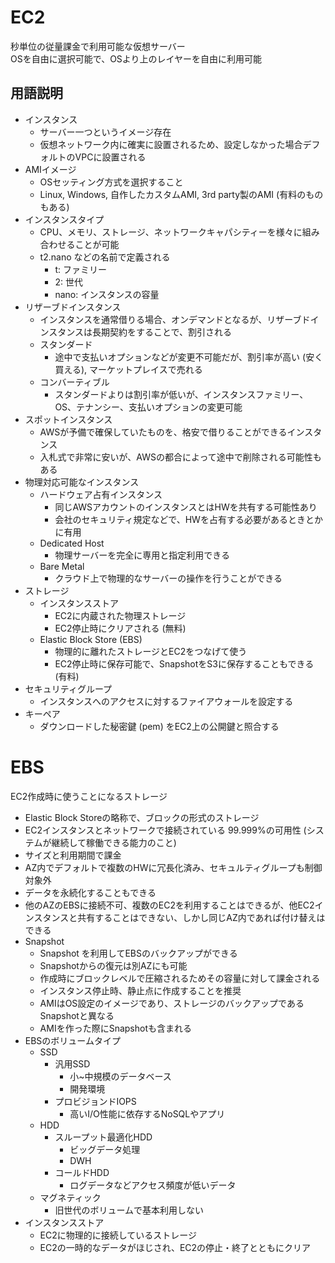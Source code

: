 # EC2

秒単位の従量課金で利用可能な仮想サーバー  
OSを自由に選択可能で、OSより上のレイヤーを自由に利用可能

## 用語説明

- インスタンス
  - サーバー一つというイメージ存在
  - 仮想ネットワーク内に確実に設置されるため、設定しなかった場合デフォルトのVPCに設置される
- AMIイメージ
  - OSセッティング方式を選択すること
  - Linux, Windows, 自作したカスタムAMI, 3rd party製のAMI (有料のものもある)
- インスタンスタイプ
  - CPU、メモリ、ストレージ、ネットワークキャパシティーを様々に組み合わせることが可能
  - t2.nano などの名前で定義される
    - t: ファミリー
	- 2: 世代
	- nano: インスタンスの容量
- リザーブドインスタンス
  - インスタンスを通常借りる場合、オンデマンドとなるが、リザーブドインスタンスは長期契約をすることで、割引される
  - スタンダード
    - 途中で支払いオプションなどが変更不可能だが、割引率が高い (安く買える), マーケットプレイスで売れる
  - コンバーティブル
    - スタンダードよりは割引率が低いが、インスタンスファミリー、OS、テナンシー、支払いオプションの変更可能
- スポットインスタンス
  - AWSが予備で確保していたものを、格安で借りることができるインスタンス
  - 入札式で非常に安いが、AWSの都合によって途中で削除される可能性もある
- 物理対応可能なインスタンス
  - ハードウェア占有インスタンス
    - 同じAWSアカウントのインスタンスとはHWを共有する可能性あり
    - 会社のセキュリティ規定などで、HWを占有する必要があるときとかに有用
  - Dedicated Host
    - 物理サーバーを完全に専用と指定利用できる
  - Bare Metal
    - クラウド上で物理的なサーバーの操作を行うことができる
- ストレージ
  - インスタンスストア
    - EC2に内蔵された物理ストレージ
	- EC2停止時にクリアされる (無料)
  - Elastic Block Store (EBS)
    - 物理的に離れたストレージとEC2をつなげて使う
    - EC2停止時に保存可能で、SnapshotをS3に保存することもできる (有料)
- セキュリティグループ
  - インスタンスへのアクセスに対するファイアウォールを設定する
- キーペア
  - ダウンロードした秘密鍵 (pem) をEC2上の公開鍵と照合する

# EBS

EC2作成時に使うことになるストレージ

- Elastic Block Storeの略称で、ブロックの形式のストレージ
- EC2インスタンスとネットワークで接続されている 99.999%の可用性 (システムが継続して稼働できる能力のこと)
- サイズと利用期間で課金
- AZ内でデフォルトで複数のHWに冗長化済み、セキュルティグループも制御対象外
- データを永続化することもできる
- 他のAZのEBSに接続不可、複数のEC2を利用することはできるが、他EC2インスタンスと共有することはできない、しかし同じAZ内であれば付け替えはできる
- Snapshot 
  - Snapshot を利用してEBSのバックアップができる
  - Snapshotからの復元は別AZにも可能
  - 作成時にブロックレベルで圧縮されるためその容量に対して課金される
  - インスタンス停止時、静止点に作成することを推奨
  - AMIはOS設定のイメージであり、ストレージのバックアップであるSnapshotと異なる
  - AMIを作った際にSnapshotも含まれる
- EBSのボリュームタイプ
  - SSD
    - 汎用SSD
	  - 小~中規模のデータベース
	  - 開発環境
	- プロビジョンドIOPS
	  - 高いI/O性能に依存するNoSQLやアプリ
  - HDD
    - スループット最適化HDD
	  - ビッグデータ処理
	  - DWH
	- コールドHDD
	  - ログデータなどアクセス頻度が低いデータ
  - マグネティック
    - 旧世代のボリュームで基本利用しない
- インスタンスストア
  - EC2に物理的に接続しているストレージ
  - EC2の一時的なデータがほじされ、EC2の停止・終了とともにクリア
